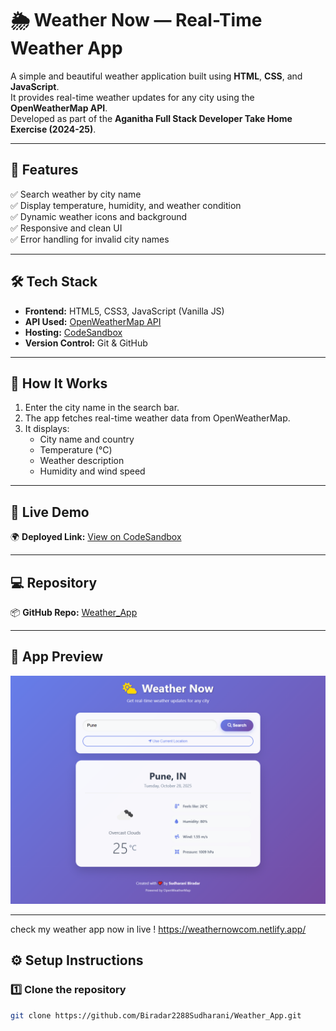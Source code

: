 # 🌦️ Weather Now — Real-Time Weather App

A simple and beautiful weather application built using **HTML**, **CSS**, and **JavaScript**.  
It provides real-time weather updates for any city using the **OpenWeatherMap API**.  
Developed as part of the **Aganitha Full Stack Developer Take Home Exercise (2024-25)**.

---

## 🧠 Features
✅ Search weather by city name  
✅ Display temperature, humidity, and weather condition  
✅ Dynamic weather icons and background  
✅ Responsive and clean UI  
✅ Error handling for invalid city names  

---

## 🛠️ Tech Stack
- **Frontend:** HTML5, CSS3, JavaScript (Vanilla JS)
- **API Used:** [OpenWeatherMap API](https://openweathermap.org/api)
- **Hosting:** [CodeSandbox](https://codesandbox.io)
- **Version Control:** Git & GitHub

---

## 🚀 How It Works
1. Enter the city name in the search bar.
2. The app fetches real-time weather data from OpenWeatherMap.
3. It displays:
   - City name and country
   - Temperature (°C)
   - Weather description
   - Humidity and wind speed

---

## 🔗 Live Demo
🌍 **Deployed Link:** [View on CodeSandbox](https://dkyg55.csb.app/)

---

## 💻 Repository
📦 **GitHub Repo:** [Weather_App](https://github.com/Biradar2288Sudharani/Weather_App)

---

## 📸 App Preview
![Weather App Screenshot](https://raw.githubusercontent.com/Biradar2288Sudharani/Weather_App/main/screenshot.png)

---

check my weather app now in live !
https://weathernowcom.netlify.app/

## ⚙️ Setup Instructions

### 1️⃣ Clone the repository
```bash
git clone https://github.com/Biradar2288Sudharani/Weather_App.git
